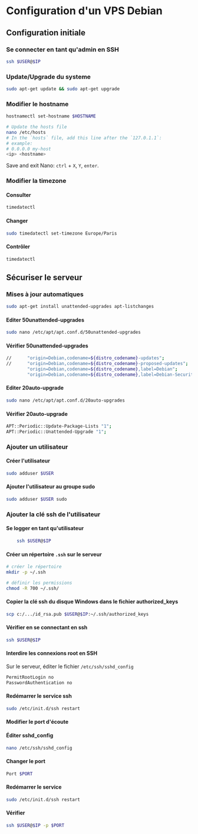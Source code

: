 # Configuration d'un VPS Debian

## Configuration initiale

### Se connecter en tant qu'admin en SSH

```bash
ssh $USER@$IP
```

### Update/Upgrade du systeme

```bash
sudo apt-get update && sudo apt-get upgrade
```

### Modifier le hostname

```bash
hostnamectl set-hostname $HOSTNAME

# Update the hosts file
nano /etc/hosts
# In the `hosts` file, add this line after the `127.0.1.1`:
# example:
# 0.0.0.0 my-host
<ip> <hostname>
```

Save and exit Nano: `ctrl` + `X`, `Y`, `enter`.

### Modifier la timezone

#### Consulter

```bash
timedatectl
```

#### Changer

```bash
sudo timedatectl set-timezone Europe/Paris
```

#### Contrôler

```bash
timedatectl
```

## Sécuriser le serveur

### Mises à jour automatiques

```bash
sudo apt-get install unattended-upgrades apt-listchanges
```

#### Editer 50unattended-upgrades

```bash
sudo nano /etc/apt/apt.conf.d/50unattended-upgrades
```

#### Vérifier 50unattended-upgrades

```bash
//      "origin=Debian,codename=${distro_codename}-updates";
//      "origin=Debian,codename=${distro_codename}-proposed-updates";
        "origin=Debian,codename=${distro_codename},label=Debian";
        "origin=Debian,codename=${distro_codename},label=Debian-Security";
```

#### Editer 20auto-upgrade

```bash
sudo nano /etc/apt/apt.conf.d/20auto-upgrades
```

#### Vérifier 20auto-upgrade

```bash
APT::Periodic::Update-Package-Lists "1";
APT::Periodic::Unattended-Upgrade "1";
```

### Ajouter un utilisateur

#### Créer l'utilisateur

```bash
sudo adduser $USER
```

#### Ajouter l'utilisateur au groupe sudo

```bash
sudo adduser $USER sudo
```

### Ajouter la clé ssh de l'utilisateur

#### Se logger en tant qu'utilisateur

```bash
    ssh $USER@$IP
```

#### Créer un répertoire `.ssh` sur le serveur

```bash
# créer le répertoire
mkdir -p ~/.ssh

# définir les permissions
chmod -R 700 ~/.ssh/
```

#### Copier la clé ssh du disque Windows dans le fichier authorized_keys

```bash
scp c:/.../id_rsa.pub $USER@$IP:~/.ssh/authorized_keys
```

#### Vérifier en se connectant en ssh

```bash
ssh $USER@$IP
```

#### Interdire les connexions root en SSH

Sur le serveur, éditer le fichier `/etc/ssh/sshd_config`

```bash
PermitRootLogin no
PasswordAuthentication no
```

#### Redémarrer le service ssh

```bash
sudo /etc/init.d/ssh restart
```

#### Modifier le port d'écoute

#### Éditer sshd_config

```bash
nano /etc/ssh/sshd_config
```

#### Changer le port

```bash
Port $PORT
```

#### Redémarrer le service

```bash
sudo /etc/init.d/ssh restart
```

#### Vérifier

```bash
ssh $USER@$IP -p $PORT
```
